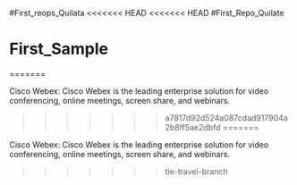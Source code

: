 #First_reops_Quilata
<<<<<<< HEAD
<<<<<<< HEAD
#First_Repo_Quilate
# First_Sample
=======

Cisco Webex:
Cisco Webex is the leading enterprise solution for video conferencing, online meetings, screen share, and webinars.
>>>>>>> a7817d92d524a087cdad917904a2b8ff5ae2dbfd
=======

Cisco Webex:
Cisco Webex is the leading enterprise solution for video conferencing, online meetings, screen share, and webinars.
>>>>>>> tie-travel-branch
